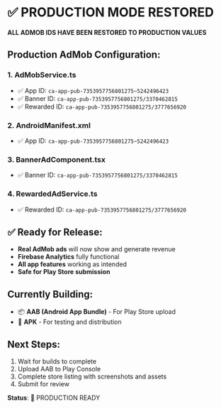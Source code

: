 # ✅ PRODUCTION MODE RESTORED

**ALL ADMOB IDS HAVE BEEN RESTORED TO PRODUCTION VALUES**

## Production AdMob Configuration:

### 1. AdMobService.ts
- ✅ App ID: `ca-app-pub-7353957756801275~5242496423`
- ✅ Banner ID: `ca-app-pub-7353957756801275/3370462815`
- ✅ Rewarded ID: `ca-app-pub-7353957756801275/3777656920`

### 2. AndroidManifest.xml
- ✅ App ID: `ca-app-pub-7353957756801275~5242496423`

### 3. BannerAdComponent.tsx
- ✅ Banner ID: `ca-app-pub-7353957756801275/3370462815`

### 4. RewardedAdService.ts
- ✅ Rewarded ID: `ca-app-pub-7353957756801275/3777656920`

## ✅ Ready for Release:
- **Real AdMob ads** will now show and generate revenue
- **Firebase Analytics** fully functional
- **All app features** working as intended
- **Safe for Play Store submission**

## Currently Building:
- 📦 **AAB (Android App Bundle)** - For Play Store upload
- 📱 **APK** - For testing and distribution

## Next Steps:
1. Wait for builds to complete
2. Upload AAB to Play Console
3. Complete store listing with screenshots and assets
4. Submit for review

**Status**: 🚀 PRODUCTION READY